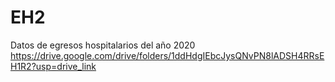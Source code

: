 # EH2
Datos de egresos hospitalarios del año 2020
https://drive.google.com/drive/folders/1ddHdgIEbcJysQNvPN8lADSH4RRsEH1R2?usp=drive_link
